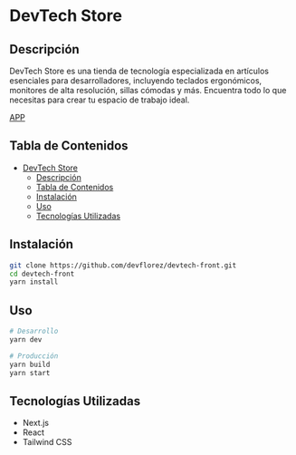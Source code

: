 # DevTech Store

## Descripción
DevTech Store es una tienda de tecnología especializada en artículos esenciales para desarrolladores, incluyendo teclados ergonómicos, monitores de alta resolución, sillas cómodas y más. Encuentra todo lo que necesitas para crear tu espacio de trabajo ideal.

[APP](https://develop.d3vjxvzp7bzyml.amplifyapp.com/)

## Tabla de Contenidos
- [DevTech Store](#devtech-store)
  - [Descripción](#descripción)
  - [Tabla de Contenidos](#tabla-de-contenidos)
  - [Instalación](#instalación)
  - [Uso](#uso)
  - [Tecnologías Utilizadas](#tecnologías-utilizadas)

## Instalación
```bash
git clone https://github.com/devflorez/devtech-front.git
cd devtech-front
yarn install
```

## Uso
```bash
# Desarrollo
yarn dev

# Producción
yarn build
yarn start
```

## Tecnologías Utilizadas

- Next.js
- React
- Tailwind CSS



